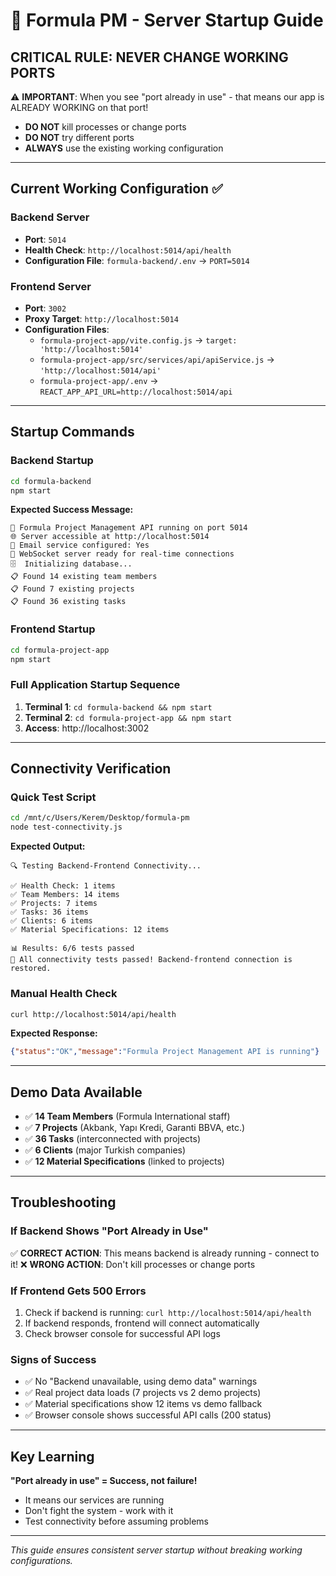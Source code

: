 # 🚀 Formula PM - Server Startup Guide

## **CRITICAL RULE: NEVER CHANGE WORKING PORTS**

⚠️ **IMPORTANT**: When you see "port already in use" - that means our app is ALREADY WORKING on that port!
- **DO NOT** kill processes or change ports
- **DO NOT** try different ports
- **ALWAYS** use the existing working configuration

---

## **Current Working Configuration ✅**

### **Backend Server**
- **Port**: `5014`
- **Health Check**: `http://localhost:5014/api/health`
- **Configuration File**: `formula-backend/.env` → `PORT=5014`

### **Frontend Server**
- **Port**: `3002` 
- **Proxy Target**: `http://localhost:5014`
- **Configuration Files**:
  - `formula-project-app/vite.config.js` → `target: 'http://localhost:5014'`
  - `formula-project-app/src/services/api/apiService.js` → `'http://localhost:5014/api'`
  - `formula-project-app/.env` → `REACT_APP_API_URL=http://localhost:5014/api`

---

## **Startup Commands**

### **Backend Startup**
```bash
cd formula-backend
npm start
```
**Expected Success Message:**
```
🚀 Formula Project Management API running on port 5014
🌐 Server accessible at http://localhost:5014
📧 Email service configured: Yes
🔗 WebSocket server ready for real-time connections
🗄️  Initializing database...
📋 Found 14 existing team members
📋 Found 7 existing projects
📋 Found 36 existing tasks
```

### **Frontend Startup**
```bash
cd formula-project-app
npm start
```

### **Full Application Startup Sequence**
1. **Terminal 1**: `cd formula-backend && npm start`
2. **Terminal 2**: `cd formula-project-app && npm start`
3. **Access**: http://localhost:3002

---

## **Connectivity Verification**

### **Quick Test Script**
```bash
cd /mnt/c/Users/Kerem/Desktop/formula-pm
node test-connectivity.js
```

**Expected Output:**
```
🔍 Testing Backend-Frontend Connectivity...

✅ Health Check: 1 items
✅ Team Members: 14 items
✅ Projects: 7 items
✅ Tasks: 36 items
✅ Clients: 6 items
✅ Material Specifications: 12 items

📊 Results: 6/6 tests passed
🎉 All connectivity tests passed! Backend-frontend connection is restored.
```

### **Manual Health Check**
```bash
curl http://localhost:5014/api/health
```
**Expected Response:**
```json
{"status":"OK","message":"Formula Project Management API is running"}
```

---

## **Demo Data Available**
- ✅ **14 Team Members** (Formula International staff)
- ✅ **7 Projects** (Akbank, Yapı Kredi, Garanti BBVA, etc.)
- ✅ **36 Tasks** (interconnected with projects)
- ✅ **6 Clients** (major Turkish companies)
- ✅ **12 Material Specifications** (linked to projects)

---

## **Troubleshooting**

### **If Backend Shows "Port Already in Use"**
✅ **CORRECT ACTION**: This means backend is already running - connect to it!
❌ **WRONG ACTION**: Don't kill processes or change ports

### **If Frontend Gets 500 Errors**
1. Check if backend is running: `curl http://localhost:5014/api/health`
2. If backend responds, frontend will connect automatically
3. Check browser console for successful API logs

### **Signs of Success**
- ✅ No "Backend unavailable, using demo data" warnings
- ✅ Real project data loads (7 projects vs 2 demo projects)
- ✅ Material specifications show 12 items vs demo fallback
- ✅ Browser console shows successful API calls (200 status)

---

## **Key Learning**
**"Port already in use" = Success, not failure!**
- It means our services are running
- Don't fight the system - work with it
- Test connectivity before assuming problems

---

*This guide ensures consistent server startup without breaking working configurations.*